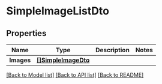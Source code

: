 # SimpleImageListDto

## Properties

Name | Type | Description | Notes
------------ | ------------- | ------------- | -------------
**Images** | [**[]SimpleImageDto**](SimpleImageDTO.md) |  | 

[[Back to Model list]](../README.md#documentation-for-models) [[Back to API list]](../README.md#documentation-for-api-endpoints) [[Back to README]](../README.md)


